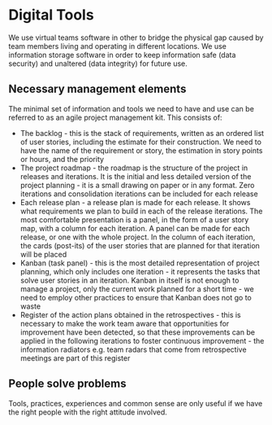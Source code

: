 # Digital Tools
We use virtual teams software in other to bridge the physical gap caused by team members living and operating in different locations. We use information storage software in order to keep information safe (data security) and unaltered (data integrity) for future use.

## Necessary management elements
The minimal set of information and tools we need to have and use can be referred to as an agile project management kit. This consists of:
- The backlog - this is the stack of requirements, written as an ordered list of user stories, including the estimate for their construction. We need to have the name of the requirement or story, the estimation in story points or hours, and the priority
- The project roadmap - the roadmap is the structure of the project in releases and iterations. It is the initial and less detailed version of the project planning - it is a small drawing on paper or in any format. Zero iterations and consolidation iterations can be included for each release
- Each release plan - a release plan is made for each release. It shows what requirements we plan to build in each of the release iterations. The most comfortable presentation is a panel, in the form of a user story map, with a column for each iteration. A panel can be made for each release, or one with the whole project. In the column of each iteration, the cards (post-its) of the user stories that are planned for that iteration will be placed
- Kanban (task panel) - this is the most detailed representation of project planning, which only includes one iteration - it represents the tasks that solve user stories in an iteration. Kanban in itself is not enough to manage a project, only the current work planned for a short time - we need to employ other practices to ensure that Kanban does not go to waste
- Register of the action plans obtained in the retrospectives - this is necessary to make the work team aware that opportunities for improvement have been detected, so that these improvements can be applied in the following iterations to foster continuous improvement - the information radiators e.g. team radars that come from retrospective meetings are part of this register

## People solve problems
Tools, practices, experiences and common sense are only useful if we have the right people with the right attitude involved.
